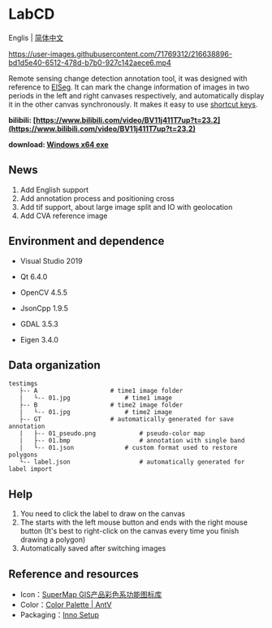 # LabCD

Englis | [简体中文](./README.md)

https://user-images.githubusercontent.com/71769312/216638896-bd1d5e40-6512-478d-b7b0-927c142aece6.mp4

Remote sensing change detection annotation tool, it was designed with reference to [EISeg](https://github.com/PaddlePaddle/PaddleSeg/tree/release/2.6/EISeg). It can mark the change information of images in two periods in the left and right canvases respectively, and automatically display it in the other canvas synchronously. It makes it easy to use [shortcut keys](https://github.com/geoyee/LabCD/wiki/%E5%BF%AB%E6%8D%B7%E9%94%AE%E5%88%97%E8%A1%A8).

**bilibili: [https://www.bilibili.com/video/BV11j411T7up?t=23.2](https://www.bilibili.com/video/BV11j411T7up?t=23.2)**

**download: [Windows x64 exe](https://github.com/geoyee/LabCD/releases/download/0.2/LabCD-0.2-x64-setup.exe)**

## News

1. Add English support 
2.  Add annotation process and positioning cross
4.  Add tif support, about large image split and IO with geolocation
6.  Add CVA reference image

## Environment and dependence

- Visual Studio 2019

- Qt 6.4.0

- OpenCV 4.5.5

- JsonCpp 1.9.5

- GDAL 3.5.3

- Eigen 3.4.0

## Data organization

```
testimgs
   ├-- A					# time1 image folder
   |   └-- 01.jpg				# time1 image
   ├-- B					# time2 image folder
   |   └-- 01.jpg				# time2 image
   ├-- GT					# automatically generated for save annotation
   |   ├-- 01_pseudo.png			# pseudo-color map
   |   ├-- 01.bmp			        # annotation with single band
   |   └-- 01.json				# custom format used to restore polygons
   └-- label.json	 		        # automatically generated for label import
```

## Help

1. You need to click the label to draw on the canvas
2. The starts with the left mouse button and ends with the right mouse button (It's best to right-click on the canvas every time you finish drawing a polygon)
3.  Automatically saved after switching images

## Reference and resources

- Icon：[SuperMap GIS产品彩色系功能图标库](https://www.iconfont.cn/collections/detail?spm=a313x.7781069.1998910419.d9df05512&cid=32519&lang=en-us)
- Color：[Color Palette | AntV](https://antv.vision/en/docs/specification/language/palette)
- Packaging：[Inno Setup](https://jrsoftware.org/)
